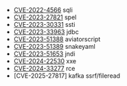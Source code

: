   - [CVE-2022-4566](https://www.cve.org/CVERecord?id=CVE-2022-4566) sqli
  - [CVE-2023-27821](https://cve.report/CVE-2023-27821) spel
  - [CVE-2023-30331](https://nvd.nist.gov/vuln/detail/CVE-2023-30331) ssti
  - [CVE-2023-33963](https://github.com/dataease/dataease/security/advisories/GHSA-m26j-gh4m-xh9f) jdbc
  - [CVE-2023-51388](https://github.com/dromara/hertzbeat/security/advisories/GHSA-mcqg-gqxr-hqgj) aviatorscript
  - [CVE-2023-51389](https://github.com/dromara/hertzbeat/security/advisories/GHSA-rmvr-9p5x-mm96) snakeyaml
  - [CVE-2023-51653](https://github.com/dromara/hertzbeat/security/advisories/GHSA-gcmp-vf6v-59gg) jndi
  - [CVE-2024-22530](https://github.com/LibrePDF/OpenPDF/issues/999) xxe
  - [CVE-2024-33277](https://github.com/luelueking/RuoYi-v4.7.8-RCE-POC) rce
  - [CVE-2025-27817] kafka ssrf/fileread
